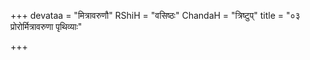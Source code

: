 +++
devataa = "मित्रावरुणौ"
RShiH = "वसिष्ठः"
ChandaH = "त्रिष्टुप्"
title = "०३ प्रोरोर्मित्रावरुणा पृथिव्याः"

+++
